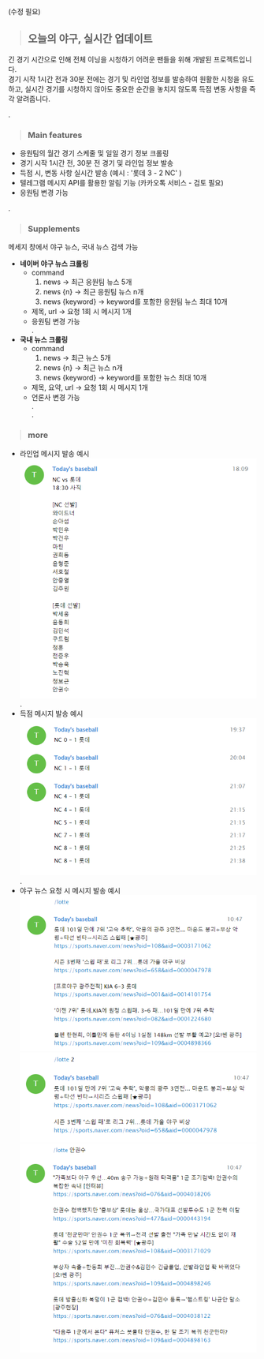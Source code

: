 (수정 필요)
>## **오늘의 야구, 실시간 업데이트**

긴 경기 시간으로 인해 전체 이닝을 시청하기 어려운 팬들을 위해 개발된 프로젝트입니다.   
경기 시작 1시간 전과 30분 전에는 경기 및 라인업 정보를 발송하여 원활한 시청을 유도하고, 
실시간 경기를 시청하지 않아도 중요한 순간을 놓치지 않도록 득점 변동 사항을 즉각 알려줍니다. 

.  
>### Main features

- 응원팀의 월간 경기 스케줄 및 일일 경기 정보 크롤링 
- 경기 시작 1시간 전, 30분 전 경기 및 라인업 정보 발송
- 득점 시, 변동 사항 실시간 발송 (예시 : '롯데 3 - 2 NC' ) 
- 텔레그램 메시지 API를 활용한 알림 기능 (카카오톡 서비스 - 검토 필요)
- 응원팀 변경 가능


.   
>### Supplements 
메세지 창에서 야구 뉴스, 국내 뉴스 검색 가능

- **네이버 야구 뉴스 크롤링** 
    - command
        1. news             -> 최근 응원팀 뉴스 5개 
        2. news {n}         -> 최근 응원팀 뉴스 n개 
        3. news {keyword}   -> keyword를 포함한 응원팀 뉴스 최대 10개
    - 제목, url -> 요청 1회 시 메시지 1개
    - 응원팀 변경 가능    
.  
- **국내 뉴스 크롤링**
    - command
        1. news             -> 최근 뉴스 5개 
        2. news {n}         -> 최근 뉴스 n개 
        3. news {keyword}   -> keyword를 포함한 뉴스 최대 10개  
    - 제목, 요약, url -> 요청 1회 시 메시지 1개
    - 언론사 변경 가능   
.        
.  
>### more
- 라인업 메시지 발송 예시  
![lineup_sent](./img/lineup_sent.png)  
.  
- 득점 메시지 발송 예시    
![score_sent](./img/score_sent.png)    
.    
- 야구 뉴스 요청 시 메시지 발송 예시      
![baseball_news_sent_1](./img/baseball_news_sent_command.png)  
![baseball_news_sent_2](./img/baseball_news_sent_command+number.png)  
![baseball_news_sent_3](./img/baseball_news_sent_command+keyword.png)  